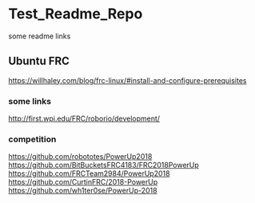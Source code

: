 # Test_Readme_Repo
some readme links 

## Ubuntu FRC
https://willhaley.com/blog/frc-linux/#install-and-configure-prerequisites


### some links
http://first.wpi.edu/FRC/roborio/development/

### competition
https://github.com/robototes/PowerUp2018 <br>
https://github.com/BitBucketsFRC4183/FRC2018PowerUp <br>
https://github.com/FRCTeam2984/PowerUp2018 <br>
https://github.com/CurtinFRC/2018-PowerUp <br>
https://github.com/wh1ter0se/PowerUp-2018 <br>
